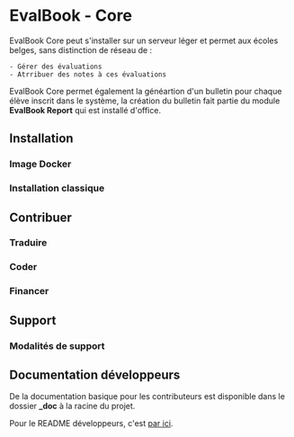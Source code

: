 # EvalBook - Core

EvalBook Core peut s'installer sur un serveur léger et permet aux écoles belges, sans distinction de réseau de :

    - Gérer des évaluations
    - Atrribuer des notes à ces évaluations

EvalBook Core permet également la généartion d'un bulletin pour chaque élève inscrit dans le système, la création du bulletin fait partie 
du module **EvalBook Report** qui est installé d'office.

## Installation

### Image Docker

### Installation classique

## Contribuer

### Traduire

### Coder

### Financer

## Support

### Modalités de support

## Documentation développeurs

De la documentation basique pour les contributeurs est disponible dans le dossier **_doc** à la racine du projet.

Pour le README développeurs, c'est [par ici](_doc/technique/README_DEV.md).

